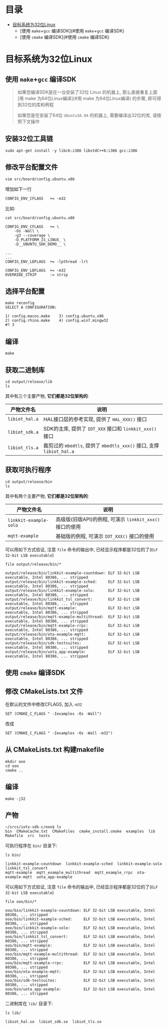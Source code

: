 # <a name="目录">目录</a>
+ [目标系统为32位Linux](#目标系统为32位Linux)
    * [使用 `make`+`gcc` 编译SDK](#使用 `make`+`gcc` 编译SDK)
    * [使用 `cmake` 编译SDK](#使用 `cmake` 编译SDK)

# <a name="目标系统为32位Linux">目标系统为32位Linux</a>

## <a name="使用 `make`+`gcc` 编译SDK">使用 `make`+`gcc` 编译SDK</a>

> 如果您编译SDK是在一台安装了32位 Linux 的机器上, 那么直接重复上面 [用 make 为64位Linux编译](#用 make 为64位Linux编译) 的步骤, 即可得到32位的库和例程
>
> 如果您是在安装了64位 `Ubuntu16.04` 的机器上, 需要编译出32位的库, 请按照下文操作

安装32位工具链
---

    sudo apt-get install -y libc6:i386 libstdC++6:i386 gcc:i386

修改平台配置文件
---

    vim src/board/config.ubuntu.x86

增加如下一行

    CONFIG_ENV_CFLAGS   += -m32

比如:

    cat src/board/config.ubuntu.x86

    CONFIG_ENV_CFLAGS   += \
        -Os -Wall \
        -g3 --coverage \
        -D_PLATFORM_IS_LINUX_ \
        -D__UBUNTU_SDK_DEMO__ \

    ...
    ...
    CONFIG_ENV_LDFLAGS  += -lpthread -lrt

    CONFIG_ENV_LDFLAGS  += -m32
    OVERRIDE_STRIP      := strip

选择平台配置
---

    make reconfig
    SELECT A CONFIGURATION:

    1) config.macos.make    3) config.ubuntu.x86
    2) config.rhino.make    4) config.win7.mingw32
    #? 3

编译
---

    make

获取二进制库
---

    cd output/release/lib
    ls

其中有三个主要产物, **它们都是32位架构的**:

| 产物文件名      | 说明
|-----------------|-------------------------------------------------------------------------
| `libiot_hal.a`  | HAL接口层的参考实现, 提供了 `HAL_XXX()` 接口
| `libiot_sdk.a`  | SDK的主库, 提供了 `IOT_XXX` 接口和 `linkkit_xxx()` 接口
| `libiot_tls.a`  | 裁剪过的 `mbedtls`, 提供了 `mbedtls_xxx()` 接口, 支撑 `libiot_hal.a`

获取可执行程序
---

    cd output/release/bin
    ls

其中有两个主要产物, **它们都是32位架构的**:

| 产物文件名              | 说明
|-------------------------|-------------------------------------------------------------
| `linkkit-example-solo`  | 高级版(旧版API)的例程, 可演示 `linkkit_xxx()` 接口的使用
| `mqtt-example`          | 基础版的例程, 可演示 `IOT_XXX()` 接口的使用

可以用如下方式验证, 注意 `file` 命令的输出中, 已经显示程序都是32位的了(`ELF 32-bit LSB executable`)

    file output/release/bin/*

    output/release/bin/linkkit-example-countdown: ELF 32-bit LSB executable, Intel 80386, ... stripped
    output/release/bin/linkkit-example-sched:     ELF 32-bit LSB executable, Intel 80386, ... stripped
    output/release/bin/linkkit-example-solo:      ELF 32-bit LSB executable, Intel 80386, ... stripped
    output/release/bin/linkkit_tsl_convert:       ELF 32-bit LSB executable, Intel 80386, ... stripped
    output/release/bin/mqtt-example:              ELF 32-bit LSB executable, Intel 80386, ... stripped
    output/release/bin/mqtt-example-multithread:  ELF 32-bit LSB executable, Intel 80386, ... stripped
    output/release/bin/mqtt-example-rrpc:         ELF 32-bit LSB executable, Intel 80386, ... stripped
    output/release/bin/ota-example-mqtt:          ELF 32-bit LSB executable, Intel 80386, ... stripped
    output/release/bin/sdk-testsuites:            ELF 32-bit LSB executable, Intel 80386, ... stripped
    output/release/bin/uota_app-example:          ELF 32-bit LSB executable, Intel 80386, ... stripped

## <a name="使用 `cmake` 编译SDK">使用 `cmake` 编译SDK</a>

修改 CMakeLists.txt 文件
---
在默认的文件中修改CFLAGS, 加入`-m32`

    SET (CMAKE_C_FLAGS " -Iexamples -Os -Wall")

改成

    SET (CMAKE_C_FLAGS " -Iexamples -Os -Wall -m32")

从 CMakeLists.txt 构建makefile
---
    mkdir ooo
    cd ooo
    cmake ..

编译
---
    make -j32

产物
---
    ~/srcs/iotx-sdk-c/ooo$ ls
    bin  CMakeCache.txt  CMakeFiles  cmake_install.cmake  examples  lib  Makefile  src  tests

可执行程序在 `bin/` 目录下:

    ls bin/

    linkkit-example-countdown  linkkit-example-sched  linkkit-example-solo  linkkit_tsl_convert
    mqtt-example  mqtt_example_multithread  mqtt_example_rrpc  ota-example-mqtt  uota_app-example

可以用如下方式验证, 注意 `file` 命令的输出中, 已经显示程序都是32位的了(`ELF 32-bit LSB executable`)

    file ooo/bin/*

    ooo/bin/linkkit-example-countdown: ELF 32-bit LSB executable, Intel 80386, ... stripped
    ooo/bin/linkkit-example-sched:     ELF 32-bit LSB executable, Intel 80386, ... stripped
    ooo/bin/linkkit-example-solo:      ELF 32-bit LSB executable, Intel 80386, ... stripped
    ooo/bin/linkkit_tsl_convert:       ELF 32-bit LSB executable, Intel 80386, ... stripped
    ooo/bin/mqtt-example:              ELF 32-bit LSB executable, Intel 80386, ... stripped
    ooo/bin/mqtt-example-multithread:  ELF 32-bit LSB executable, Intel 80386, ... stripped
    ooo/bin/mqtt-example-rrpc:         ELF 32-bit LSB executable, Intel 80386, ... stripped
    ooo/bin/ota-example-mqtt:          ELF 32-bit LSB executable, Intel 80386, ... stripped
    ooo/bin/sdk-testsuites:            ELF 32-bit LSB executable, Intel 80386, ... stripped
    ooo/bin/uota_app-example:          ELF 32-bit LSB executable, Intel 80386, ... stripped

二进制库在 `lib/` 目录下:

    ls lib/

    libiot_hal.so  libiot_sdk.so  libiot_tls.so
